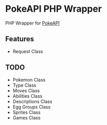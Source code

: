# PokeAPI PHP Wrapper

PHP Wrapper for [PokeAPI](http://pokeapi.co)

## Features

* Request Class

## TODO

* Pokemon Class
* Type Class
* Moves Class
* Abilities Class
* Descriptions Class
* Egg Groups Class
* Sprites Class
* Games Class